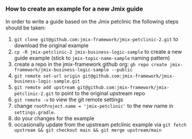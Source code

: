 ### How to create an example for a new Jmix guide

In order to write a guide based on the Jmix petclinic the following steps should be taken:

1. `git clone git@github.com:jmix-framework/jmix-petclinic-2.git` to download the original example
2. `cp -R jmix-petclinic-2 jmix-business-logic-sample` to create a new guide example (stick to `jmix-topic-name-sample` naming pattern)
3. create a repo in the jmix-framework github org: `gh repo create jmix-framework/jmix-business-logic-sample --public`
4. `git remote set-url origin git@github.com:jmix-framework/jmix-business-logic-sample.git`
5. `git remote add upstream git@github.com:jmix-framework/jmix-petclinic-2.git` to point to the original upstream repo
6. `git remote -v` to view the git remote settings
7. change `rootProject.name = 'jmix-petclinic'` to the new name in `settings.gradle`. 
7. do your changes for the example
8. occasionally update from the upstream petclinic example via `git fetch upstream && git checkout main && git merge upstream/main`
